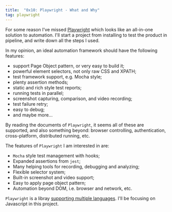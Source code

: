 ```yaml
---
title:  "0x10: Playwright - What and Why"
tag: playwright
---
```

For some reason I've missed [Playwright](https://playwright.dev/) which looks like an all-in-one solution to automation. I'll start a project from installing to test the product in pipeline, and write down all the steps I used.


In my opinion, an ideal automation framework should have the following features:
  - support Page Object pattern, or very easy to build it;
  - powerful element selectors, not only raw CSS and XPATH;
  - test framework support, e.g. Mocha style;
  - plenty assertion methods;
  - static and rich style test reports;
  - running tests in parallel;
  - screenshot capturing, comparison, and video recording;
  - test failure retry;
  - easy to debug;
  - and maybe more...

By reading the documents of `Playwright`, it seems all of these are supported, and also something beyond: browser controlling, authentication, cross-platform, distributed running, etc.

The features of `Playwright` I am interested in are:
  - `Mocha` style test management with hooks;
  - Expanded assertions from `jest`;
  - Many helping tools for recording, debugging and analyzing;
  - Flexible selector system;
  - Built-in screenshot and video support;
  - Easy to apply page object pattern;
  - Automation beyond DOM, i.e. browser and network, etc.

`Playwright` is a libray [supporting multiple languages](https://playwright.dev/docs/languages). I'll be focusing on Javascript in this project.